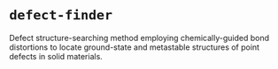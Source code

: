 # `defect-finder`
Defect structure-searching method employing chemically-guided bond distortions to locate ground-state and metastable structures of point defects in solid materials.
